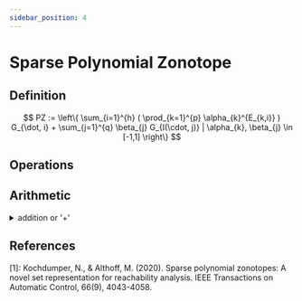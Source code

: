 ```yaml
---
sidebar_position: 4
---
```


# Sparse Polynomial Zonotope

## Definition

$$
PZ := \left\{
\sum_{i=1}^{h} ( \prod_{k=1}^{p} \alpha_{k}^{E_{k,i}} ) G_{\dot, i} +
\sum_{j=1}^{q} \beta_{j} G_{I(\cdot, j)} |
\alpha_{k}, \beta_{j} \in [-1,1]
\right\}
$$

## Operations

##

## Arithmetic

<details>
<summary>addition or '+'</summary>

+ with another SPZ

</details>

## References

[1]: Kochdumper, N., & Althoff, M. (2020). Sparse polynomial zonotopes: A novel set representation for reachability
analysis. IEEE Transactions on Automatic Control, 66(9), 4043-4058.